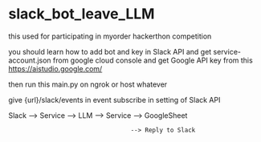 # slack_bot_leave_LLM

this used for participating in myorder hackerthon competition

you should learn how to add bot and key in Slack API
and
get service-account.json from google cloud console
and
get Google API key from this https://aistudio.google.com/

then run this main.py on ngrok or host whatever

give {url}/slack/events in event subscribe in setting of Slack API 

Slack --> Service --> LLM --> Service --> GoogleSheet
                                      
                                      --> Reply to Slack
